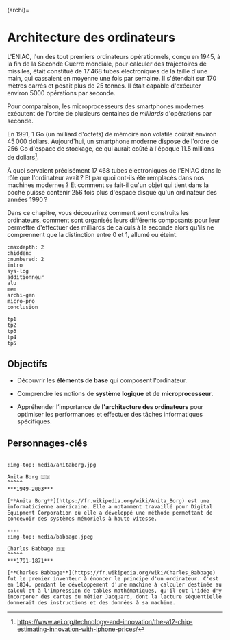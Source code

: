 (archi)=
# Architecture des ordinateurs

<!-- <iframe src='https://timeline.knightlab.com/examples/houston/index.html' width='600' height='600' frameborder='0'></iframe> -->


L'ENIAC, l'un des tout premiers ordinateurs opérationnels, conçu en 1945, à la fin de la Seconde Guerre mondiale, pour calculer des trajectoires de missiles, était constitué de 17 468 tubes électroniques de la taille d'une main, qui cassaient en moyenne une fois par semaine.  Il s'étendait sur 170 mètres carrés et pesait plus de 25 tonnes. Il était capable d'exécuter environ 5000 opérations par seconde. 

Pour comparaison, les microprocesseurs des smartphones modernes exécutent de l'ordre de plusieurs centaines de _milliards_ d'opérations par seconde.

En 1991, 1 Go (un milliard d'octets) de mémoire non volatile coûtait environ 45 000 dollars. Aujourd'hui, un smartphone moderne dispose de l'ordre de 256 Go d'espace de stockage, ce qui aurait coûté à l'époque 11.5 millions de dollars[^1]. 

À quoi servaient précisément 17 468 tubes électroniques de l'ENIAC dans le rôle que l'ordinateur avait ? Et par quoi ont-ils été remplacés dans nos machines modernes ? Et comment se fait-il qu'un objet qui tient dans la poche puisse contenir 256 fois plus d'espace disque qu'un ordinateur des années 1990 ?

Dans ce chapitre, vous découvrirez comment sont construits les ordinateurs, comment sont organisés leurs différents composants pour leur permettre d'effectuer des milliards de calculs à la seconde alors qu'ils ne comprennent que la distinction entre 0 et 1, allumé ou éteint.

```{toctree}
:maxdepth: 2
:hidden:
:numbered: 2
intro
sys-log
additionneur
alu
mem
archi-gen
micro-pro
conclusion

tp1
tp2
tp3
tp4
tp5
```

## Objectifs

* Découvrir les **éléments de base** qui composent l'ordinateur.

* Comprendre les notions de **système logique** et de **microprocesseur**.

* Appréhender l’importance de **l'architecture des ordinateurs** pour optimiser les performances et effectuer des tâches informatiques spécifiques.

## Personnages-clés

````{panels}

:img-top: media/anitaborg.jpg

Anita Borg 🇺🇸 
^^^^^
***1949-2003***

[**Anita Borg**](https://fr.wikipedia.org/wiki/Anita_Borg) est une informaticienne américaine. Elle a notamment travaillé pour Digital Equipment Corporation où elle a développé une méthode permettant de concevoir des systèmes mémoriels à haute vitesse. 

----
:img-top: media/babbage.jpeg

Charles Babbage 🇬🇧 
^^^^^
***1791-1871***

[**Charles Babbage**](https://fr.wikipedia.org/wiki/Charles_Babbage) fut le premier inventeur à énoncer le principe d'un ordinateur. C'est en 1834, pendant le développement d'une machine à calculer destinée au calcul et à l'impression de tables mathématiques, qu'il eut l'idée d'y incorporer des cartes du métier Jacquard, dont la lecture séquentielle donnerait des instructions et des données à sa machine. 
````

[^1]:https://www.aei.org/technology-and-innovation/the-a12-chip-estimating-innovation-with-iphone-prices/
